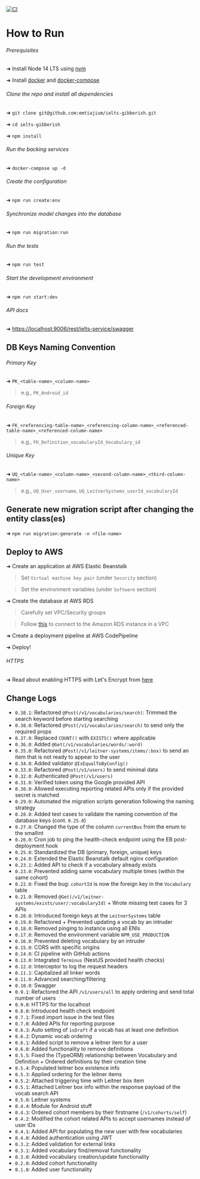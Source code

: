 [![CI](https://github.com/emtiajium/ielts-gibberish/actions/workflows/ci.yml/badge.svg)](https://github.com/emtiajium/ielts-gibberish/actions/workflows/ci.yml)

# How to Run

###### Prerequisites

➜ Install Node 14 LTS using [nvm](https://github.com/nvm-sh/nvm)

➜ Install [docker](https://docs.docker.com/get-docker/) and [docker-compose](https://docs.docker.com/compose/install/)

###### Clone the repo and install all dependencies

➜ `git clone git@github.com:emtiajium/ielts-gibberish.git`

➜ `cd ielts-gibberish`

➜ `npm install`

###### Run the backing services

➜ `docker-compose up -d`

###### Create the configuration

➜ `npm run create:env`

###### Synchronize model changes into the database

➜ `npm run migration:run`

###### Run the tests

➜ `npm run test`

###### Start the development environment

➜ `npm run start:dev`

###### API docs

➜ <https://localhost:9006/rest/ielts-service/swagger>

## DB Keys Naming Convention

###### Primary Key

➜ `PK_<table-name>_<column-name>`

> e.g., `PK_Android_id`

###### Foreign Key

➜ `FK_<referencing-table-name>_<referencing-column-name>_<referenced-table-name>_<referenced-column-name>`

> e.g., `FK_Definition_vocabularyId_Vocabulary_id`

###### Unique Key

➜ `UQ_<table-name>_<column-name>_<second-column-name>_<third-column-name>`

> e.g., `UQ_User_username`, `UQ_LeitnerSystems_userId_vocabularyId`

## Generate new migration script after changing the entity class(es)

➜ `npm run migration:generate -n <file-name>`

## Deploy to AWS

➜ Create an application at AWS Elastic Beanstalk

> Set `Virtual machine key pair` (under `Security` section)

> Set the environment variables (under `Software` section)

➜ Create the database at AWS RDS

> Carefully set VPC/Security groups

> Follow [this](https://docs.aws.amazon.com/elasticbeanstalk/latest/dg/rds-external-defaultvpc.html) to connect to the
> Amazon RDS instance in a VPC

➜ Create a deployment pipeline at AWS CodePipeline

➜ Deploy!

###### HTTPS

➜ Read about enabling HTTPS with Let's Encrypt from [here](./https-with-lets-encrypt.md)

## Change Logs

-   `0.38.1`: Refactored `@Post(/v1/vocabularies/search)`: Trimmed the search keyword before starting searching
-   `0.38.0`: Refactored `@Post(/v1/vocabularies/search)` to send only the required props
-   `0.37.0`: Replaced `COUNT()` with `EXISTS()` where applicable
-   `0.36.0`: Added `@Get(/v1/vocabularies/words/:word)`
-   `0.35.0`: Refactored `@Post(/v1/leitner-systems/items/:box)` to send an item that is not ready to appear to the user
-   `0.34.0`: Added validator `@IsEqualToByConfig()`
-   `0.33.0`: Refactored `@Post(/v1/users)` to send minimal data
-   `0.32.0`: Authenticated `@Post(/v1/users)`
-   `0.31.0`: Verified token using the Google provided API
-   `0.30.0`: Allowed executing reporting related APIs only if the provided secret is matched
-   `0.29.0`: Automated the migration scripts generation following the naming strategy
-   `0.28.0`: Added test cases to validate the naming convention of the database keys (cont. `0.25.0`)
-   `0.27.0`: Changed the type of the column `currentBox` from the enum to the smallint
-   `0.26.0`: Cron job to ping the health-check endpoint using the EB post-deployment hook
-   `0.25.0`: Standardized the DB (primary, foreign, unique) keys
-   `0.24.0`: Extended the Elastic Beanstalk default nginx configuration
-   `0.23.1`: Added API to check if a vocabulary already exists
-   `0.23.0`: Prevented adding same vocabulary multiple times (within the same cohort)
-   `0.22.0`: Fixed the bug: `cohortId` is now the foreign key in the `Vocabulary` table
-   `0.21.0`: Removed `@Get(/v1/leitner-systems/exists/user/:vocabularyId)` + Wrote missing test cases for 3 APIs
-   `0.20.0`: Introduced foreign keys at the `LeitnerSystems` table
-   `0.19.0`: Refactored + Prevented updating a vocab by an intruder
-   `0.18.0`: Removed pinging to instance using all ENIs
-   `0.17.0`: Removed the environment variable `NPM_USE_PRODUCTION`
-   `0.16.0`: Prevented deleting vocabulary by an intruder
-   `0.15.0`: CORS with specific origins
-   `0.14.0`: CI pipeline with GitHub actions
-   `0.13.0`: Integrated `Terminus` (NestJS provided health checks)
-   `0.12.0`: Interceptor to log the request headers
-   `0.11.1`: Capitalized all linker words
-   `0.11.0`: Advanced searching/filtering
-   `0.10.0`: Swagger
-   `0.9.1`: Refactored the API `/v1/users/all` to apply ordering and send total number of users
-   `0.9.0`: HTTPS for the localhost
-   `0.8.0`: Introduced health check endpoint
-   `0.7.1`: Fixed import issue in the test files
-   `0.7.0`: Added APIs for reporting purpose
-   `0.6.3`: Auto setting of `isDraft` if a vocab has at least one definition
-   `0.6.2`: Dynamic vocab ordering
-   `0.6.1`: Added script to remove a leitner item for a user
-   `0.6.0`: Added functionality to remove definitions
-   `0.5.5`: Fixed the (TypeORM) relationship between Vocabulary and Definition + Ordered definitions by their creation
    time
-   `0.5.4`: Populated leitner box existence info
-   `0.5.3`: Applied ordering for the leitner items
-   `0.5.2`: Attached triggering time with Leitner box item
-   `0.5.1`: Attached Leitner box info within the response payload of the vocab search API
-   `0.5.0`: Leitner systems
-   `0.4.4`: Module for Android stuff
-   `0.4.3`: Ordered cohort members by their firstname (`/v1/cohorts/self`)
-   `0.4.2`: Modified the cohort related APIs to accept usernames instead of user IDs
-   `0.4.1`: Added API for populating the new user with few vocabularies
-   `0.4.0`: Added authentication using JWT
-   `0.3.2`: Added validation for external links
-   `0.3.1`: Added vocabulary find/removal functionality
-   `0.3.0`: Added vocabulary creation/update functionality
-   `0.2.0`: Added cohort functionality
-   `0.1.0`: Added user functionality
